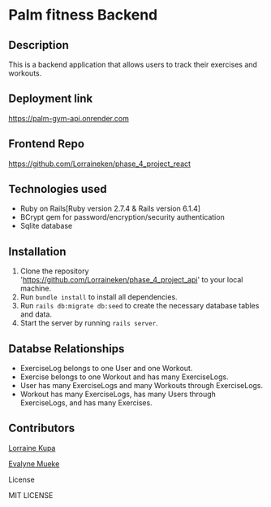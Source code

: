 # Palm fitness Backend

## Description
This is a backend application that allows users to track their exercises and workouts.

## Deployment link 
https://palm-gym-api.onrender.com

## Frontend Repo
https://github.com/Lorraineken/phase_4_project_react

## Technologies used
- Ruby on Rails[Ruby version 2.7.4 & Rails version 6.1.4]
- BCrypt gem for password/encryption/security authentication
- Sqlite database

## Installation
 1. Clone the repository 'https://github.com/Lorraineken/phase_4_project_api'  to your local machine.
2. Run `bundle install` to install all dependencies.
3. Run `rails db:migrate db:seed` to create the necessary database tables and data.
4. Start the server by running `rails server`.

## Databse Relationships

* ExerciseLog belongs to one User and one Workout.
* Exercise belongs to one Workout and has many ExerciseLogs.
* User has many ExerciseLogs and many Workouts through ExerciseLogs.
* Workout has many ExerciseLogs, has many Users through ExerciseLogs, and has many Exercises.
 
## Contributors
<a href=" https://github.com/Lorraineken">Lorraine Kupa</a>

<a href="https://github.com/EvalyneMueke "> Evalyne Mueke</a>

License

MIT LICENSE






